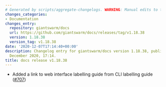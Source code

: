 ```yaml
---
# Generated by scripts/aggregate-changelogs. WARNING: Manual edits to this files will be overwritten.
changes_categories:
- Documentation
changes_entry:
  repository: giantswarm/docs
  url: https://github.com/giantswarm/docs/releases/tag/v1.18.38
  version: 1.18.38
  version_tag: v1.18.38
date: '2020-12-07T17:14:40+00:00'
description: Changelog entry for giantswarm/docs version 1.18.38, published on 07
  December 2020, 17:14.
title: docs release v1.18.38
---
```


- Added a link to web interface labelling guide from CLI labelling guide ([#707](https://github.com/giantswarm/docs/pull/707))
